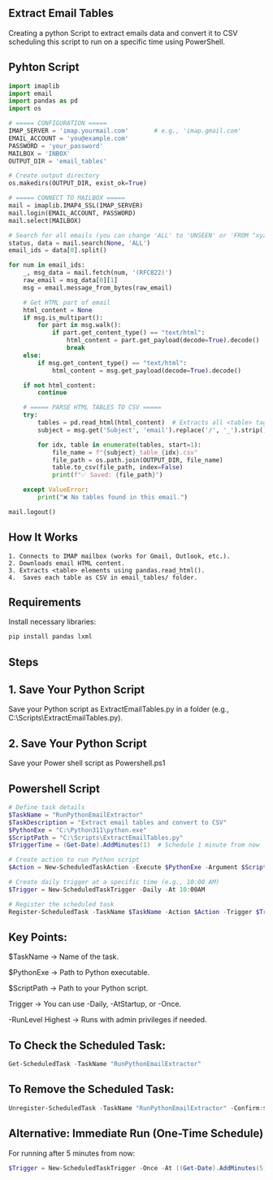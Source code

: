 ## Extract Email Tables
Creating a python Script to extract emails data and convert it to CSV scheduling this script to run on a specific time using PowerShell.

## Pyhton Script

```python
import imaplib
import email
import pandas as pd
import os

# ===== CONFIGURATION =====
IMAP_SERVER = 'imap.yourmail.com'       # e.g., 'imap.gmail.com'
EMAIL_ACCOUNT = 'you@example.com'
PASSWORD = 'your_password'
MAILBOX = 'INBOX'
OUTPUT_DIR = 'email_tables'

# Create output directory
os.makedirs(OUTPUT_DIR, exist_ok=True)

# ===== CONNECT TO MAILBOX =====
mail = imaplib.IMAP4_SSL(IMAP_SERVER)
mail.login(EMAIL_ACCOUNT, PASSWORD)
mail.select(MAILBOX)

# Search for all emails (you can change 'ALL' to 'UNSEEN' or 'FROM "xyz@example.com"')
status, data = mail.search(None, 'ALL')
email_ids = data[0].split()

for num in email_ids:
    _, msg_data = mail.fetch(num, '(RFC822)')
    raw_email = msg_data[0][1]
    msg = email.message_from_bytes(raw_email)

    # Get HTML part of email
    html_content = None
    if msg.is_multipart():
        for part in msg.walk():
            if part.get_content_type() == "text/html":
                html_content = part.get_payload(decode=True).decode()
                break
    else:
        if msg.get_content_type() == "text/html":
            html_content = msg.get_payload(decode=True).decode()

    if not html_content:
        continue

    # ===== PARSE HTML TABLES TO CSV =====
    try:
        tables = pd.read_html(html_content)  # Extracts all <table> tags
        subject = msg.get('Subject', 'email').replace('/', '_').strip()

        for idx, table in enumerate(tables, start=1):
            file_name = f"{subject}_table_{idx}.csv"
            file_path = os.path.join(OUTPUT_DIR, file_name)
            table.to_csv(file_path, index=False)
            print(f"✅ Saved: {file_path}")

    except ValueError:
        print("❌ No tables found in this email.")

mail.logout()
```

## How It Works

```text
1. Connects to IMAP mailbox (works for Gmail, Outlook, etc.).
2. Downloads email HTML content.
3. Extracts <table> elements using pandas.read_html().
4.  Saves each table as CSV in email_tables/ folder.
```

## Requirements
Install necessary libraries:

```bash
pip install pandas lxml

```
## Steps

## 1. Save Your Python Script
Save your Python script as ExtractEmailTables.py in a folder (e.g., C:\Scripts\ExtractEmailTables.py).

## 2. Save Your Python Script
Save your Power shell script as Powershell.ps1

## Powershell Script

```powershell
# Define task details
$TaskName = "RunPythonEmailExtractor"
$TaskDescription = "Extract email tables and convert to CSV"
$PythonExe = "C:\Python311\python.exe"
$ScriptPath = "C:\Scripts\ExtractEmailTables.py"
$TriggerTime = (Get-Date).AddMinutes(1)  # Schedule 1 minute from now

# Create action to run Python script
$Action = New-ScheduledTaskAction -Execute $PythonExe -Argument $ScriptPath

# Create daily trigger at a specific time (e.g., 10:00 AM)
$Trigger = New-ScheduledTaskTrigger -Daily -At 10:00AM

# Register the scheduled task
Register-ScheduledTask -TaskName $TaskName -Action $Action -Trigger $Trigger -Description $TaskDescription -User "$env:USERNAME" -RunLevel Highest

```

## Key Points:
$TaskName → Name of the task.

$PythonExe → Path to Python executable.

$ScriptPath → Path to your Python script.

Trigger → You can use -Daily, -AtStartup, or -Once.

-RunLevel Highest → Runs with admin privileges if needed.

## To Check the Scheduled Task:
```powershell
Get-ScheduledTask -TaskName "RunPythonEmailExtractor"
```
## To Remove the Scheduled Task:
```powershell
Unregister-ScheduledTask -TaskName "RunPythonEmailExtractor" -Confirm:$false
```
## Alternative: Immediate Run (One-Time Schedule)
For running after 5 minutes from now:

```powershell
$Trigger = New-ScheduledTaskTrigger -Once -At ((Get-Date).AddMinutes(5))
```

